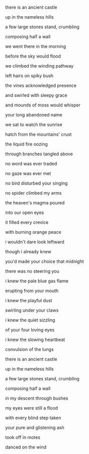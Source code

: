 there is an ancient castle

up in the nameless hills

a few large stones stand, crumbling

composing half a wall



we went there in the morning

before the sky would flood

we climbed the winding pathway

left hairs on spiky bush



the vines acknowledged presence

and swirled with sleepy grace

and mounds of moss would whisper

your long abandoned name



we sat to watch the sunrise

hatch from the mountains' crust

the liquid fire oozing

through branches tangled above



no word was ever traded

no gaze was ever met

no bird disturbed your singing

no spider climbed my arms



the heaven's magma poured

into our open eyes

it filled every crevice

with burning orange peace



i wouldn't dare look leftward

though i already knew

you'd made your choice that midnight

there was no steering you



i knew the pale blue gas flame

erupting from your mouth

i knew the playful dust

swirling under your claws

i knew the quiet sizzling

of your four loving eyes

i knew the slowing heartbeat

convulsion of the lungs



there is an ancient castle

up in the nameless hills

a few large stones stand, crumbling

composing half a wall



in my descent through bushes

my eyes were still a flood

with every blind step taken

your pure and glistening ash

took off in motes

danced on the wind
